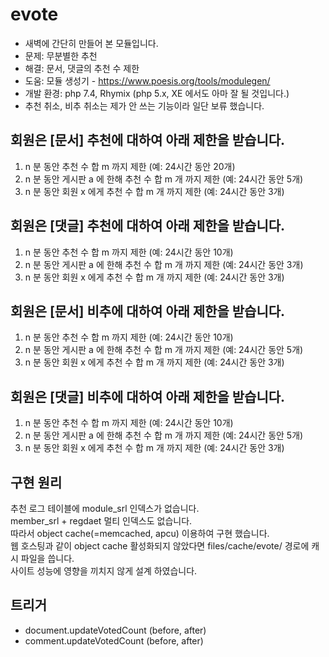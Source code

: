 # evote
- 새벽에 간단히 만들어 본 모듈입니다.
- 문제: 무분별한 추천
- 해결: 문서, 댓글의 추천 수 제한
- 도움: 모듈 생성기 - https://www.poesis.org/tools/modulegen/
- 개발 환경: php 7.4, Rhymix (php 5.x, XE 에서도 아마 잘 될 것입니다.)   
- 추천 취소, 비추 취소는 제가 안 쓰는 기능이라 일단 보류 했습니다.

## 회원은 [문서] 추천에 대하여 아래 제한을 받습니다.
1. n 분 동안 추천 수 합 m 까지 제한 (예: 24시간 동안 20개)
2. n 분 동안 게시판 a 에 한해 추천 수 합 m 개 까지 제한 (예: 24시간 동안 5개)
3. n 분 동안 회원 x 에게 추천 수 합 m 개 까지 제한 (예: 24시간 동안 3개)

## 회원은 [댓글] 추천에 대하여 아래 제한을 받습니다.
1. n 분 동안 추천 수 합 m 까지 제한 (예: 24시간 동안 10개)
2. n 분 동안 게시판 a 에 한해 추천 수 합 m 개 까지 제한 (예: 24시간 동안 3개)
3. n 분 동안 회원 x 에게 추천 수 합 m 개 까지 제한 (예: 24시간 동안 3개)

## 회원은 [문서] 비추에 대하여 아래 제한을 받습니다.
1. n 분 동안 추천 수 합 m 까지 제한 (예: 24시간 동안 10개)
2. n 분 동안 게시판 a 에 한해 추천 수 합 m 개 까지 제한 (예: 24시간 동안 5개)
3. n 분 동안 회원 x 에게 추천 수 합 m 개 까지 제한 (예: 24시간 동안 3개)

## 회원은 [댓글] 비추에 대하여 아래 제한을 받습니다.
1. n 분 동안 추천 수 합 m 까지 제한 (예: 24시간 동안 10개)
2. n 분 동안 게시판 a 에 한해 추천 수 합 m 개 까지 제한 (예: 24시간 동안 5개)
3. n 분 동안 회원 x 에게 추천 수 합 m 개 까지 제한 (예: 24시간 동안 3개)

## 구현 원리
추천 로그 테이블에 module_srl 인덱스가 없습니다.   
member_srl + regdaet 멀티 인덱스도 없습니다.   
따라서 object cache(=memcached, apcu) 이용하여 구현 했습니다.   
웹 호스팅과 같이 object cache 활성화되지 않았다면 files/cache/evote/ 경로에 캐시 파일을 씁니다.   
사이트 성능에 영향을 끼치지 않게 설계 하였습니다.

## 트리거
- document.updateVotedCount (before, after)
- comment.updateVotedCount (before, after)
